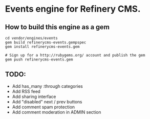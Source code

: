 # Events engine for Refinery CMS.

## How to build this engine as a gem

    cd vendor/engines/events
    gem build refinerycms-events.gempspec
    gem install refinerycms-events.gem
    
    # Sign up for a http://rubygems.org/ account and publish the gem
    gem push refinerycms-events.gem
    
## TODO: 

* Add has_many :through categories
* Add RSS feed
* Add sharing interface
* Add "disabled" next / prev buttons
* Add comment spam protection
* Add comment moderation in ADMIN section
